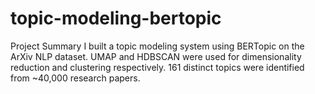 # topic-modeling-bertopic

Project Summary
I built a topic modeling system using BERTopic on the ArXiv NLP dataset. UMAP and HDBSCAN were used for dimensionality reduction and clustering respectively.
161 distinct topics were identified from ~40,000 research papers.
